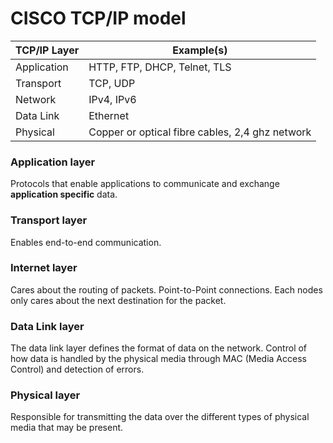 # CISCO TCP/IP model
| TCP/IP Layer | Example(s)|
| --- | --- |
| Application | HTTP, FTP, DHCP, Telnet, TLS|
| Transport | TCP, UDP |
| Network | IPv4, IPv6|
| Data Link | Ethernet |
| Physical | Copper or optical fibre cables, 2,4 ghz network |

### Application layer
Protocols that enable applications to communicate and exchange **application specific** data.

### Transport layer
Enables end-to-end communication.

### Internet layer
Cares about the routing of packets. Point-to-Point connections. Each nodes only cares about the next destination for the packet.

### Data Link layer
The data link layer defines the format of data on the network. Control of how data is handled by the physical media through MAC (Media Access Control) and detection of errors.

### Physical layer
Responsible for transmitting the data over the different types of physical media that may be present.
